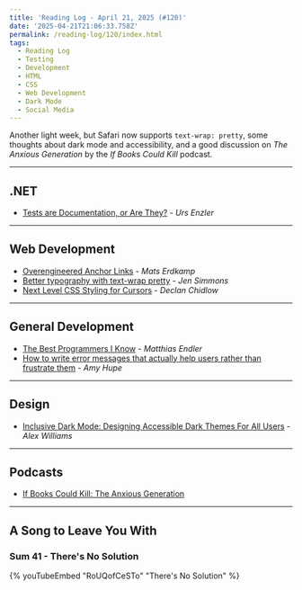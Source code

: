```yaml
---
title: 'Reading Log - April 21, 2025 (#120)'
date: '2025-04-21T21:06:33.758Z'
permalink: /reading-log/120/index.html
tags:
  - Reading Log
  - Testing
  - Development
  - HTML
  - CSS
  - Web Development
  - Dark Mode
  - Social Media
---
```


Another light week, but Safari now supports `text-wrap: pretty`, some thoughts about dark mode and accessibility, and a good discussion on *The Anxious Generation* by the *If Books Could Kill* podcast.
<!-- excerpt -->

---

## .NET

- [Tests are Documentation, or Are They?](https://www.planetgeek.ch/2025/04/09/tests-are-documentation-or-are-they/) - *Urs Enzler*

---

## Web Development

- [Overengineered Anchor Links](https://thirty-five.com/overengineered-anchoring) - *Mats Erdkamp*
- [Better typography with text-wrap pretty](https://webkit.org/blog/16547/better-typography-with-text-wrap-pretty/) - *Jen Simmons*
- [Next Level CSS Styling for Cursors](https://css-tricks.com/next-level-css-styling-for-cursors/) - *Declan Chidlow*

---

## General Development

- [The Best Programmers I Know](https://endler.dev/2025/best-programmers/) - *Matthias Endler*
- [How to write error messages that actually help users rather than frustrate them](https://piccalil.li/blog/how-to-write-error-messages-that-actually-help-users-rather-than-frustrate-them/) - *Amy Hupe*

---

## Design

- [Inclusive Dark Mode: Designing Accessible Dark Themes For All Users](https://www.smashingmagazine.com/2025/04/inclusive-dark-mode-designing-accessible-dark-themes/) - *Alex Williams*

---

## Podcasts

- [If Books Could Kill: The Anxious Generation](https://podcasts.apple.com/us/podcast/the-anxious-generation/id1651876897?i=1000664706439)

---

## A Song to Leave You With

### Sum 41 - There's No Solution

{% youTubeEmbed "RoUQofCeSTo" "There's No Solution" %}

